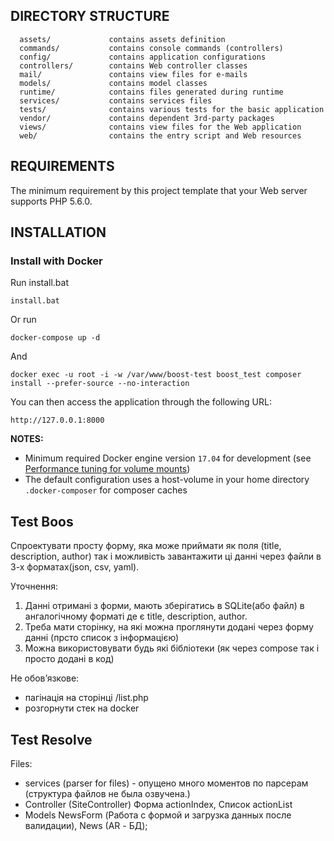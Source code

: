DIRECTORY STRUCTURE
-------------------

      assets/             contains assets definition
      commands/           contains console commands (controllers)
      config/             contains application configurations
      controllers/        contains Web controller classes
      mail/               contains view files for e-mails
      models/             contains model classes
      runtime/            contains files generated during runtime
      services/           contains services files
      tests/              contains various tests for the basic application
      vendor/             contains dependent 3rd-party packages
      views/              contains view files for the Web application
      web/                contains the entry script and Web resources



REQUIREMENTS
------------

The minimum requirement by this project template that your Web server supports PHP 5.6.0.


INSTALLATION
------------

### Install with Docker

Run install.bat

    install.bat
    
Or run 

    docker-compose up -d    
    
And

    docker exec -u root -i -w /var/www/boost-test boost_test composer install --prefer-source --no-interaction

    
You can then access the application through the following URL:

    http://127.0.0.1:8000

**NOTES:** 
- Minimum required Docker engine version `17.04` for development (see [Performance tuning for volume mounts](https://docs.docker.com/docker-for-mac/osxfs-caching/))
- The default configuration uses a host-volume in your home directory `.docker-composer` for composer caches


Test Boos
-------------

Спроектувати просту форму, яка може приймати як поля (title, description, author)
так і можливість завантажити ці данні через файли в 3-х форматах(json, csv, yaml).


Уточнення:
1) Данні отримані з форми, мають зберігатись в SQLite(або файл) в ангалогічному форматі де є title, description, author.
2) Треба мати сторінку, на які можна проглянути додані через форму данні (прсто список з інформацією)
3) Можна використовувати будь які бібліотеки (як через compose так і просто додані в код)

Не обов’язкове:
- пагінація на сторінці /list.php
- розгорнути стек на docker

Test Resolve
-------------
Files:
   - services (parser for files) - опущено много моментов по парсерам (структура файлов не была озвучена.)
   - Controller (SiteController) Форма actionIndex, Список actionList
   - Models NewsForm (Работа с формой и загрузка данных после валидации), News (AR - БД);